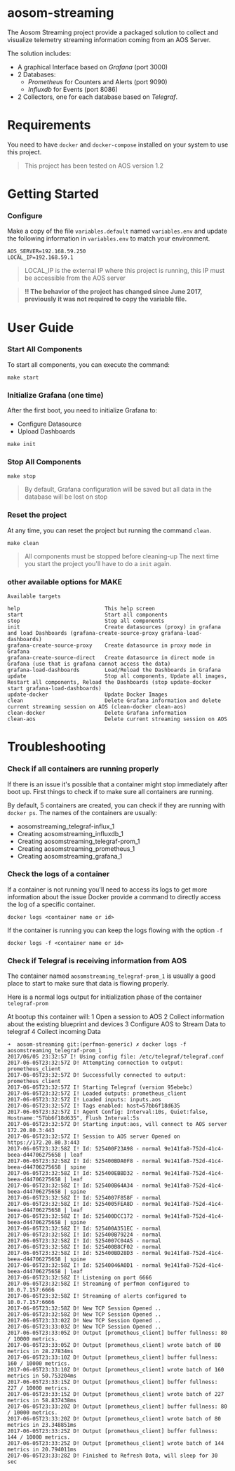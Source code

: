 # aosom-streaming

The Aosom Streaming project provide a packaged solution to collect and visualize
telemetry streaming information coming from an AOS Server.

The solution includes:
- A graphical Interface based on *Grafana* (port 3000)
- 2 Databases:
  - *Prometheus* for Counters and Alerts (port 9090)
  - *Influxdb* for Events (port 8086)
- 2 Collectors, one for each database based on *Telegraf*.

# Requirements

You need to have `docker` and `docker-compose` installed on your system to use this project.

> This project has been tested on AOS version 1.2

# Getting Started
### Configure

Make a copy of the file `variables.default` named `variables.env` and update the following information in `variables.env` to match your environment.
```
AOS_SERVER=192.168.59.250
LOCAL_IP=192.168.59.1
```

> LOCAL_IP is the external IP where this project is running, this IP must be accessible from the AOS server

> **!! The behavior of the project has changed since June 2017, previously it was not required to copy the variable file.**

# User Guide

### Start All Components

To start all components, you can execute the command:
```
make start
```

### Initialize Grafana (one time)

After the first boot, you need to initialize Grafana to:
- Configure Datasource
- Upload Dashboards

```
make init
```

### Stop All Components

```
make stop
```
> By default, Grafana configuration will be saved but all data in the database will be lost on stop


### Reset the project

At any time, you can reset the project but running the command `clean`.

```
make clean
```
> All components must be stopped before cleaning-up
> The next time you start the project you'll have to do a `init` again.

### other available options for MAKE
```
Available targets

help                           This help screen
start                          Start all components
stop                           Stop all components
init                           Create datasources (proxy) in grafana and load Dashboards (grafana-create-source-proxy grafana-load-dashboards)
grafana-create-source-proxy    Create datasource in proxy mode in Grafana
grafana-create-source-direct   Create datasource in direct mode in Grafana (use that is grafana cannot access the data)
grafana-load-dashboards        Load/Reload the Dashboards in Grafana
update                         Stop all components, Update all images, Restart all components, Reload the Dashboards (stop update-docker start grafana-load-dashboards)
update-docker                  Update Docker Images
clean                          Delete Grafana information and delete current streaming session on AOS (clean-docker clean-aos)
clean-docker                   Delete Grafana information
clean-aos                      Delete current streaming session on AOS
```

# Troubleshooting

### Check if all containers are running properly

If there is an issue it's possible that a container might stop immediately after boot up. First things to check if to make sure all containers are running.  

By default, 5 containers are created, you can check if they are running with `docker ps`.
The names of the containers are usually:
- aosomstreaming_telegraf-influx_1
- Creating aosomstreaming_influxdb_1
- Creating aosomstreaming_telegraf-prom_1
- Creating aosomstreaming_prometheus_1
- Creating aosomstreaming_grafana_1

### Check the logs of a container

If a container is not running you'll need to access its logs to get more information about the issue
Docker provide a command to directly access the log of a specific container.
```
docker logs <container name or id>
```

If the container is running you can keep the logs flowing with the option `-f`
```
docker logs -f <container name or id>
```

### Check if Telegraf is receiving information from AOS

The container named `aosomstreaming_telegraf-prom_1` is usually a good place to start to make sure
that data is flowing properly.

Here is a normal logs output for initialization phase of the container `telegraf-prom`

At bootup this container will:
1 Open a session to AOS
2 Collect information about the existing blueprint and devices
3 Configure AOS to Stream Data to telegraf
4 Collect incoming Data
```
➜  aosom-streaming git:(perfmon-generic) ✗ docker logs -f aosomstreaming_telegraf-prom_1
2017/06/05 23:32:57 I! Using config file: /etc/telegraf/telegraf.conf
2017-06-05T23:32:57Z D! Attempting connection to output: prometheus_client
2017-06-05T23:32:57Z D! Successfully connected to output: prometheus_client
2017-06-05T23:32:57Z I! Starting Telegraf (version 95ebebc)
2017-06-05T23:32:57Z I! Loaded outputs: prometheus_client
2017-06-05T23:32:57Z I! Loaded inputs: inputs.aos
2017-06-05T23:32:57Z I! Tags enabled: host=57bb6f18d635
2017-06-05T23:32:57Z I! Agent Config: Interval:10s, Quiet:false, Hostname:"57bb6f18d635", Flush Interval:5s
2017-06-05T23:32:57Z D! Starting input:aos, will connect to AOS server 172.20.80.3:443
2017-06-05T23:32:57Z I! Session to AOS server Opened on https://172.20.80.3:443
2017-06-05T23:32:58Z I! Id: 525400F23A98 - normal 9e141fa8-752d-41c4-beea-d44706275658 | leaf
2017-06-05T23:32:58Z I! Id: 525400BDA0F8 - normal 9e141fa8-752d-41c4-beea-d44706275658 | spine
2017-06-05T23:32:58Z I! Id: 525400EBBD32 - normal 9e141fa8-752d-41c4-beea-d44706275658 | leaf
2017-06-05T23:32:58Z I! Id: 525400B64A34 - normal 9e141fa8-752d-41c4-beea-d44706275658 | spine
2017-06-05T23:32:58Z I! Id: 5254007F858F - normal
2017-06-05T23:32:58Z I! Id: 5254005FEA8D - normal 9e141fa8-752d-41c4-beea-d44706275658 | leaf
2017-06-05T23:32:58Z I! Id: 525400DCC172 - normal 9e141fa8-752d-41c4-beea-d44706275658 | spine
2017-06-05T23:32:58Z I! Id: 525400A351EC - normal
2017-06-05T23:32:58Z I! Id: 525400B79224 - normal
2017-06-05T23:32:58Z I! Id: 5254007C04A5 - normal
2017-06-05T23:32:58Z I! Id: 525400B8CF02 - normal
2017-06-05T23:32:58Z I! Id: 525400BD28D3 - normal 9e141fa8-752d-41c4-beea-d44706275658 | spine
2017-06-05T23:32:58Z I! Id: 52540046A0D1 - normal 9e141fa8-752d-41c4-beea-d44706275658 | leaf
2017-06-05T23:32:58Z I! Listening on port 6666
2017-06-05T23:32:58Z I! Streaming of perfmon configured to 10.0.7.157:6666
2017-06-05T23:32:58Z I! Streaming of alerts configured to 10.0.7.157:6666
2017-06-05T23:32:58Z D! New TCP Session Opened ..
2017-06-05T23:32:58Z D! New TCP Session Opened ..
2017-06-05T23:33:02Z D! New TCP Session Opened ..
2017-06-05T23:33:03Z D! New TCP Session Opened ..
2017-06-05T23:33:05Z D! Output [prometheus_client] buffer fullness: 80 / 10000 metrics.
2017-06-05T23:33:05Z D! Output [prometheus_client] wrote batch of 80 metrics in 28.27834ms
2017-06-05T23:33:10Z D! Output [prometheus_client] buffer fullness: 160 / 10000 metrics.
2017-06-05T23:33:10Z D! Output [prometheus_client] wrote batch of 160 metrics in 50.753204ms
2017-06-05T23:33:15Z D! Output [prometheus_client] buffer fullness: 227 / 10000 metrics.
2017-06-05T23:33:15Z D! Output [prometheus_client] wrote batch of 227 metrics in 58.837438ms
2017-06-05T23:33:20Z D! Output [prometheus_client] buffer fullness: 80 / 10000 metrics.
2017-06-05T23:33:20Z D! Output [prometheus_client] wrote batch of 80 metrics in 23.348851ms
2017-06-05T23:33:25Z D! Output [prometheus_client] buffer fullness: 144 / 10000 metrics.
2017-06-05T23:33:25Z D! Output [prometheus_client] wrote batch of 144 metrics in 20.794011ms
2017-06-05T23:33:28Z D! Finished to Refresh Data, will sleep for 30 sec
```

